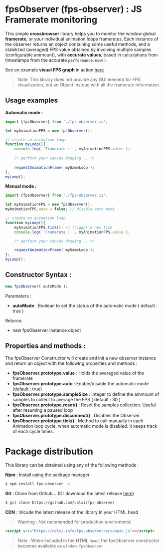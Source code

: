 # fpsObserver (fps-observer) : JS Framerate monitoring 

This simple **crossbrowser** library helps you to monitor the window global **framerate**, or your individual animation loops framerates. Each instance of the observer returns an object containing some useful methods, and a stabilized (averaged) FPS value obtained by involving multiple samples (configurable ammount), with **accurate values**, based in calculations from timestamps from the accurate `performance.now()`.

See an example  **visual FPS graph** in action [here](http://colxi.info/fps-observer/test/)

> Note: This library does not provide any GUI element for FPS visualization, but an Object instead with all the framerate information.

## Usage examples 
**Automatic mode :** 
```javascript
import {fpsObserver} from './fps-observer.is';

let myAnimationFPS = new fpsObserver();

// create an animation loop 
function myLoop(){
    console.log( 'Framerate :' , myAnimationFPS.value );
    
    /* perform your canvas drawing... */
    
    requestAnimationFrame( myGameLoop );
};
myLoop();
```


**Manual mode :** 
```javascript
import {fpsObserver} from './fps-observer.is';

let myAnimationFPS = new fpsObserver();
myAnimationFPS.auto = false; // disable auto mode

// create an animation loop 
function myLoop(){
    myAnimationFPS.tick(); // trigger a new tick
    console.log( 'Framerate :' , myAnimationFPS.value );

    /* perform your canvas drawing... */

    requestAnimationFrame( myGameLoop );
};
myLoop();
```

## Constructor Syntax :

```javascript
new fpsObserver( autoMode ); 
```
Parameters : 
- **autoMode** : Boolean to set the status of the automatic mode ( default : true )

Returns:
- new fpsObserver instance object 


## Properties and methods : 

The fpsObserver Constructor will create and init a new observer instance  and return an object with the following properties and methods :

- **fpsObserver.prototype.value** : Holds the averaged value of the framerate 
- **fpsObserver.prototype.auto** : Enable/disable the automatic mode (default : true)
- **fpsObserver.prototype.sampleSize** : Integer to define the ammount of samples to collect to average the FPS ( default : 30 )
- **fpsObserver.prototype.reset()** : Reset the samples collection. Useful after resuming a paused loop
- **fpsObserver.prototype.disconnect()** : Disables the Observer
- **fpsObserver.prototype.tick()** : Method to call manually in each Animation loop cycle, when automatic mode is disabled. It keeps track of each cycle times. 


# Package distribution 

This library can be obtained using any of the following methods : 

**Npm** : Install using the package manager 
```bash
$ npm install fps-observer -s
```

**Git** : Clone from Github... (Or download the latest release [here](https://github.com/colxi/fps-observer/releases/latest))
```bash
$ git clone https://github.com/colxi/fps-observer
```

**CDN** : Inlcude the latest release of the library in your HTML head
> Warning : Not recomended for production enviroments!
```html
<script src="https://colxi.info/fps-observer/src/main.js"></script>
```

> Note : When included in the HTML `head`, the fpsObserver constructor becomes available as `window.fpsObserver`
